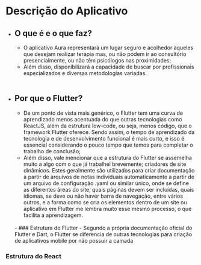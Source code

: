 # Descrição do Aplicativo

- ## O que é e o que faz?
	- O aplicativo Aura representará um lugar seguro e acolhedor àqueles que desejam realizar terapia mas, ou não podem ir ao consultório presencialmente, ou não têm psicólogos nas proximidades;
	- Além disso, disponibilizará a capacidade de buscar por profissionais especializados e diversas metodologias variadas.
	<br>
- ## Por que o Flutter?
	- De um ponto de vista mais genérico, o Flutter tem uma curva de aprendizado menos acentuada do que outras tecnologias como ReactJS, além da estrutura low-code, ou seja, menos código, que o framework Flutter oferece. Sendo assim, o tempo de aprendizado da tecnologia e de desenvolvimento funcional é mais curto, e isso é essencial considerando o pouco tempo que temos para completar o trabalho de conclusão;
	- Além disso, vale mencionar que a estrutura do Flutter se assemelha muito a algo com o que já trabalhei brevemente; criadores de site dinâmicos. Estes geralmente são utilizados para criar documentação a partir de arquivos de notas individuais automaticamente a partir de um arquivo de configuração .yaml ou similar único, onde se define as diferentes áreas do site, quais páginas devem ser incluídas, quais idiomas, se deve ou não haver barra de navegação, entre vários outros, e a forma como se cria os elementos dentro de um site ou aplicativo em Flutter me lembra muito esse mesmo processo, o que facilita a aprendizagem.
	<br>
	- ### Estrutura do Flutter
		- Segundo a própria documentação oficial do Flutter e Dart, o Flutter se diferencia de outras tecnologias para criação de aplicativos mobile por não possuir a camada 

### Estrutura do React